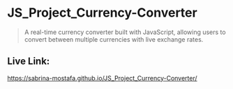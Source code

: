 # JS_Project_Currency-Converter
>A real-time currency converter built with JavaScript, allowing users to convert between multiple currencies with live exchange rates.

## Live Link:
https://sabrina-mostafa.github.io/JS_Project_Currency-Converter/
